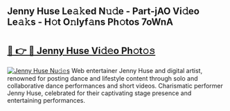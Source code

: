 ## Jenny Huse Le𝚊𝚔ed N𝚞𝚍e - Part-jAO Vi𝚍eo Le𝚊𝚔s - H𝚘t O𝚗lyf𝚊ns Ph𝚘tos 7oWnA

# <h2><a href="http://hf05fvz.feru.top/?c=Jenny+Huse">🔗 👉 🔴 Jenny Huse Vi𝚍𝚎o Ph𝚘t𝚘𝚜</a></h2>

[![Jenny Huse Nu𝚍𝚎s](https://i.imgur.com/0TWrTi3.gif)](http://hf05fvz.feru.top/?c=Jenny+Huse)
Web entertainer Jenny Huse and digital artist, renowned for posting dance and lifestyle content through solo and collaborative dance performances and short videos. Charismatic performer Jenny Huse, celebrated for their captivating stage presence and entertaining performances. 
